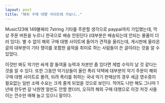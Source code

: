 ```yaml
---
layout: post
title: "해외 구매 대행 사이트에 가보니.."
---
```


Music123에 149불짜리 7string 기타를 주문할 생각으로 paypal까지 가입했는데, 막상 주문 버튼을 누르니 한국으로 배송 안된단다 (대부분은 배송되는데 안되는 물품이 더러 있다). 별 수 없이 해외 구매 대행 사이트에 들어가 견적을 올리는데, 게시판에 올라온 글의 대부분이 기타 쟁이를 포함한 음악을 취미로 하는 사람들이 쓴 글이라는 것을 알 수 있었다.

이것만 봐도 악기만 싸게 잘 들여올 능력과 자본만 좀 있다면 제법 수익이 날 것 같다는 것을 알 수 있다. 또한 그동안 악기상들이 올린 폭리 덕택에 대부분의 악기 주문이 해외 구매 대행 사이트로 몰려, 되려 폭리를 취하는 국내 악기 판매상의 경우 세금 영수증이 필요없는 일반 소매 수요는 크게 줄게 되었을 것으로 보인다. 적어도 나만 해도 그나마 1년에 한두번 갈 낙원엔 얼씬도 안할 뿐더러, 오히려 해외 구매 대행으로 이것 저것 사들이는 껀수만 매해 늘고 있으니 말이다.



